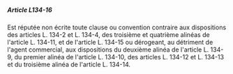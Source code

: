 ##### Article L134-16

Est réputée non écrite toute clause ou convention contraire aux dispositions des articles L. 134-2 et L. 134-4, des troisième et quatrième alinéas de l'article L. 134-11, et de l'article L. 134-15 ou dérogeant, au détriment de l'agent commercial, aux dispositions du deuxième alinéa de l'article L. 134-9, du premier alinéa de l'article L. 134-10, des articles L. 134-12 et L. 134-13 et du troisième alinéa de l'article L. 134-14.


